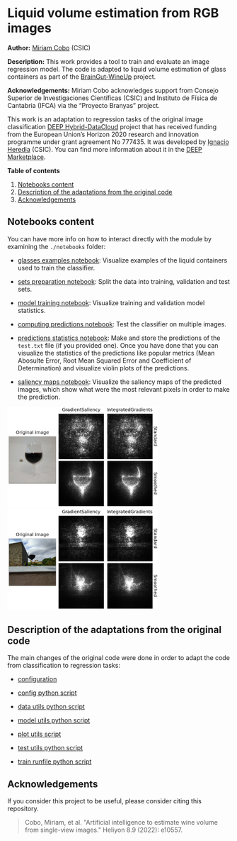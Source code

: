 Liquid volume estimation from RGB images
=========================================

**Author:** [Miriam Cobo](https://github.com/MiriamCobo) (CSIC)

**Description:** This work provides a tool to train and evaluate an image regression model. The code is adapted to liquid volume estimation of glass containers as part of the [BrainGut-WineUp](https://alimenta365.csic.es/) project.

**Acknowledgements:** Miriam Cobo acknowledges support from Consejo Superior de Investigaciones Científicas (CSIC) and Instituto de Física de Cantabria (IFCA) via the “Proyecto Branyas” project.

This work is an adaptation to regression tasks of the original image classification [DEEP Hybrid-DataCloud](https://deep-hybrid-datacloud.eu/) project that has
received funding from the European Union’s Horizon 2020 research and innovation programme under grant agreement No 777435. It was developed by [Ignacio Heredia](https://github.com/IgnacioHeredia) (CSIC). You can find more information about it in the [DEEP Marketplace](https://marketplace.deep-hybrid-datacloud.eu/modules/deep-oc-image-classification-tf.html).

**Table of contents**
1. [Notebooks content](#notebooks-content)
2. [Description of the adaptations from the original code](#description-of-the-adaptations-from-the-original-code)
3. [Acknowledgements](#acknowledgments)

## Notebooks content

You can have more info on how to interact directly with the module by examining the 
``./notebooks`` folder:

* [glasses examples notebook](./notebooks/0.0-Glasses_examples.ipynb):
  Visualize examples of the liquid containers used to train the classifier.

* [sets preparation notebook](./notebooks/1.0-Sets_preparation.ipynb):
  Split the data into training, validation and test sets.
  
* [model training notebook](./notebooks/2.0-Model_training.ipynb):
  Visualize training and validation model statistics.

* [computing predictions notebook](./notebooks/3.0-Computing_predictions.ipynb):
  Test the classifier on multiple images.

* [predictions statistics notebook](./notebooks/3.1-Prediction_statistics.ipynb):
  Make and store the predictions of the `test.txt` file (if you provided one). Once you have done that you can visualize
  the statistics of the predictions like popular metrics (Mean Abosulte Error, Root Mean Squared Error and Coefficient of Determination) and visualize violin       plots of the predictions.

* [saliency maps notebook](./notebooks/3.2-Saliency_maps.ipynb):
  Visualize the saliency maps of the predicted images, which show what were the most relevant pixels in order to make the prediction.

<p float="left">
  <img src="./reports/figures/SM_Est_Rio_C_Bur_275_nd_f_bl_con_me_cen.png" width="340" />
  <img src="./reports/figures/SM_Est_Rio_R_Char_150_nd_ext_nd_nd_al_inf.png" width="340" /> 
</p>


## Description of the adaptations from the original code

The main changes of the original code were done in order to adapt the code from classification to regression tasks:

* [configuration](https://github.com/Miriammmc/image-classification-tf/blob/0e229c2d998f85eefbda026cb9f23f80ca1f6dcb/etc/config-r.yaml#L51-L58)

* [config python script](https://github.com/Miriammmc/image-classification-tf/blob/0e229c2d998f85eefbda026cb9f23f80ca1f6dcb/imgclas/config.py#L17)

* [data utils python script](https://github.com/Miriammmc/image-classification-tf/blob/01eeceb1b5b92b71a2a285e898aa4c8f798205fd/imgclas/data_utils.py#L75-L78)

* [model utils python script](https://github.com/Miriammmc/image-classification-tf/blob/01eeceb1b5b92b71a2a285e898aa4c8f798205fd/imgclas/model_utils.py#L52)

* [plot utils script](https://github.com/Miriammmc/image-classification-tf/blob/01eeceb1b5b92b71a2a285e898aa4c8f798205fd/imgclas/plot_utils.py#L55-L57)

* [test utils python script](https://github.com/Miriammmc/image-classification-tf/blob/01eeceb1b5b92b71a2a285e898aa4c8f798205fd/imgclas/test_utils.py#L71-L85)

* [train runfile python script](https://github.com/Miriammmc/image-classification-tf/blob/01eeceb1b5b92b71a2a285e898aa4c8f798205fd/imgclas/train_runfile.py#L85-L104)

## Acknowledgements

If you consider this project to be useful, please consider citing this repository.

> Cobo, Miriam, et al. "Artificial intelligence to estimate wine volume from single-view images." Heliyon 8.9 (2022): e10557.
